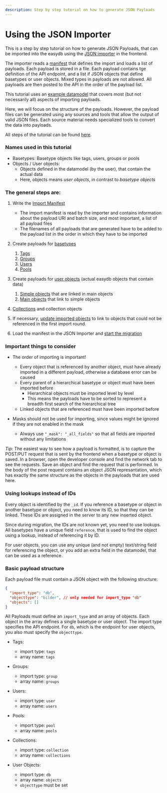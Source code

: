```yaml
---
description: Step by step tutorial on how to generate JSON Payloads
---
```



# Using the JSON Importer

This is a step by step tutorial on how to generate JSON Payloads, that can be imported into the easydb using the [JSON importer](../README.md) in the frontend.

The importer reads a [manifest](steps/README.md#1-import-manifest) that defines the import and loads a list of payloads. Each payload is stored in a file. Each payload contains tge definition of the API endpoint, and a list if JSON objects that define basetypes or user objects. Mixed types in payloads are not allowed. All payloads are then posted to the API in the order of the payload list.

This tutorial uses an [example datamodel](datamodel/README.md#datamodel-to-download) that covers most (but not necessarily all) aspects of importing payloads.

Here, we will focus on the structure of the payloads. However, the payload files can be generated using any sources and tools that allow the output of valid JSON files. Each source material needs specialized tools to convert the data into payloads.

All steps of the tutorial can be found [here](steps/README.md).

### Names used in this tutorial

* Basetypes: Basetype objects like tags, users, groups or pools
* Objects / User objects:
    * Objects defined in the datamodel (by the user), that contain the actual data
    * Here, objects means *user objects*, in contrast to *basetype objects*

### The general steps are:

1. Write the [Import Manifest](steps/README.md#1-import-manifest)
    * The import manifest is read by the importer and contains information about the payload URI and batch size, and most important, a list of all payload files
    * The filenames of all payloads that are generated have to be added to the payload list in the order in which they have to be imported

2. Create payloads for [basetypes](steps/README.md#2-payloads-for-basetypes)
    1. [Tags](steps/README.md#tags)
    2. [Groups](steps/README.md#groups)
    3. [Users](steps/README.md#users)
    4. [Pools](steps/README.md#pools)

3. Create payloads for [user objects](steps/README.md#3-payloads-for-user-objects) (actual easydb objects that contain data)
    1. [Simple objects](steps/README.md#simple-linked-objects) that are linked in main objects
    2. [Main objects](steps/README.md#main-objects) that link to simple objects

4. [Collections](steps/README.md#collections) and collection objects

5. If necessary, [update imported objects](steps/README.md#5-updating-of-imported-objects) to link to objects that could not be referenced in the first import round.

6. Load the manifest in the JSON Importer and [start the migration](steps/README.md#6-starting-the-migration)

### Important things to consider

* The order of importing is important!
    * Every object that is referenced by another object, must have already imported in a different payload, otherwise a database error can be caused
    * Every parent of a hierarchical basetype or object must have been imported before
        * Hierarchical objects must be imported level by level
        * This means the payloads have to be sorted to represent a breadth first search of the hierarchical tree
    * Linked objects that are referenced must have been imported before

* Masks should not be used for importing, since values might be ignored if they are not enabled in the mask
    * Always use `"_mask": "_all_fields"` so that all fields are imported without any limitations

*Tip*: The easiest way to see how a payload is formatted, is to capture the POST/PUT request that is sent by the frontend when a basetype or object is saved. In a browser, open the developer console and find the network tab to see the requests. Save an object and find the request that is performed. In the body of the post request contains an object JSON represantation, which has exactly the same structure as the objects in the payloads that are used here.

### Using lookups instead of IDs

Every object is identified by the `_id`. If you reference a basetype or object in another basetype or object, you need to know its ID, so that they can be linked. These IDs are assigned in the server to any new inserted object.

Since during migration, the IDs are not known yet, you need to use lookups. All basetypes have a unique field `reference`, that is used to find the object using a lookup, instead of referencing it by ID.

For user objects, you can use any unique (and not empty) text/string field for referencing the object, or you add an extra field in the datamodel, that can be used as a reference.


### Basic payload structure

Each payload file must contain a JSON object with the following structure:

```json
{
  "import_type": "db",
  "objecttype": "bilder", // only needed for import_type "db"
  "objects": []
}
```

All Payloads must define an `import_type` and an array of objects. Each object in the array defines a single basetype or user object. The import type specifies the API endpoint. For `db`, which is the endpoint for user objects, you also must specify the `objecttype`.

* Tags:
    * import type: `tags`
    * array name: `tags`

* Groups:
    * import type: `group`
    * array name: `groups`

* Users:
    * import type: `user`
    * array name: `users`

* Pools:
    * import type: `pool`
    * array name: `pools`

* Collections:
    * import type: `collection`
    * array name: `collections`

* User Objects:
    * import type: `db`
    * array name: `objects`
    * `objecttype` must be set

